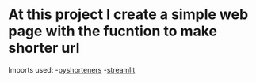 <h1>At this project I create a simple web page with the fucntion to make shorter url</h1>

Imports used:
  -<a href="https://pyshorteners.readthedocs.io/en/latest/">pyshorteners</a>
  -<a href="https://github.com/streamlit/streamlit.git">streamlit</a>


